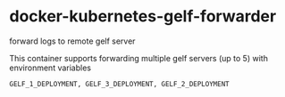 # docker-kubernetes-gelf-forwarder
forward logs to remote gelf server

This container supports forwarding multiple gelf servers (up to 5) with environment variables

```
GELF_1_DEPLOYMENT, GELF_3_DEPLOYMENT, GELF_2_DEPLOYMENT
```
